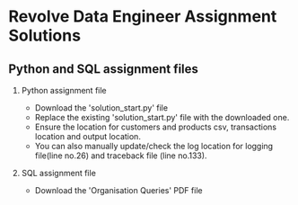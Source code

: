 # Revolve Data Engineer Assignment Solutions
## Python and SQL assignment files

1. Python assignment file
   - Download the 'solution_start.py' file
   - Replace the existing 'solution_start.py' file with the downloaded one.
   - Ensure the location for customers and products csv, transactions location and output location. 
   - You can also manually update/check the log location for logging file(line no.26) and traceback file (line no.133).

2. SQL assignment file
   - Download the 'Organisation Queries' PDF file
